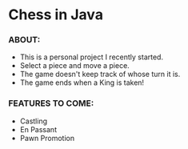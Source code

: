 # Chess in Java

### ABOUT:  
  * This is a personal project I recently started.  
  * Select a piece and move a piece.  
  * The game doesn't keep track of whose turn it is.  
  * The game ends when a King is taken!

### FEATURES TO COME:  
  * Castling  
  * En Passant  
  * Pawn Promotion
